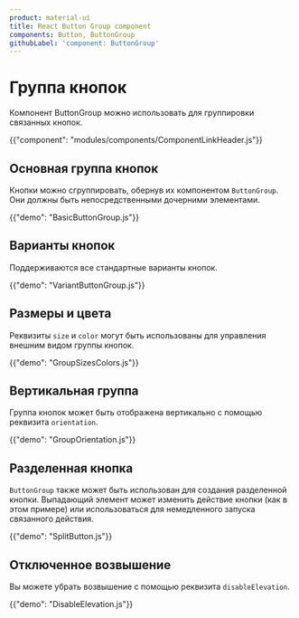 ```yaml
---
product: material-ui
title: React Button Group component
components: Button, ButtonGroup
githubLabel: 'component: ButtonGroup'
---
```


# Группа кнопок <meta data-oversett="" data-original-text="Button Group">

<p class="description">Компонент ButtonGroup можно использовать для группировки связанных кнопок.</p>

{{"component": "modules/components/ComponentLinkHeader.js"}}

## Основная группа кнопок <meta data-oversett="" data-original-text="Basic button group">

Кнопки можно сгруппировать, обернув их компонентом `ButtonGroup`. Они должны быть непосредственными дочерними элементами.

{{"demo": "BasicButtonGroup.js"}}

## Варианты кнопок <meta data-oversett="" data-original-text="Button variants">

Поддерживаются все стандартные варианты кнопок.

{{"demo": "VariantButtonGroup.js"}}

## Размеры и цвета <meta data-oversett="" data-original-text="Sizes and colors">

Реквизиты `size` и `color` могут быть использованы для управления внешним видом группы кнопок.

{{"demo": "GroupSizesColors.js"}}

## Вертикальная группа <meta data-oversett="" data-original-text="Vertical group">

Группа кнопок может быть отображена вертикально с помощью реквизита `orientation`.

{{"demo": "GroupOrientation.js"}}

## Разделенная кнопка <meta data-oversett="" data-original-text="Split button">

`ButtonGroup` также может быть использован для создания разделенной кнопки. Выпадающий элемент может изменить действие кнопки (как в этом примере) или использоваться для немедленного запуска связанного действия.

{{"demo": "SplitButton.js"}}

## Отключенное возвышение <meta data-oversett="" data-original-text="Disabled elevation">

Вы можете убрать возвышение с помощью реквизита `disableElevation`.

{{"demo": "DisableElevation.js"}}
